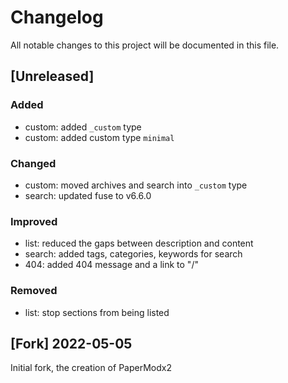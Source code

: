 # Changelog
All notable changes to this project will be documented in this file.

## [Unreleased]
### Added
- custom: added `_custom` type
- custom: added custom type `minimal`
### Changed
- custom: moved archives and search into `_custom` type
- search: updated fuse to v6.6.0
### Improved
- list: reduced the gaps between description and content
- search: added tags, categories, keywords for search
- 404: added 404 message and a link to "/"
### Removed
- list: stop sections from being listed

## [Fork] 2022-05-05
Initial fork, the creation of PaperModx2
